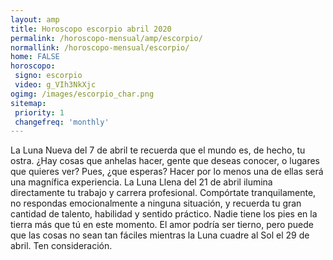 ```yaml
---
layout: amp
title: Horoscopo escorpio abril 2020 
permalink: /horoscopo-mensual/amp/escorpio/
normallink: /horoscopo-mensual/escorpio/
home: FALSE
horoscopo:
 signo: escorpio
 video: g_VIh3NkXjc
ogimg: /images/escorpio_char.png
sitemap:
 priority: 1
 changefreq: 'monthly'
---
```



La Luna Nueva del 7 de abril te recuerda que el mundo es, de hecho, tu ostra. ¿Hay cosas que anhelas hacer, gente que deseas conocer, o lugares que quieres ver? Pues, ¿que esperas? Hacer por lo menos una de ellas será una magnífica experiencia. La Luna Llena del 21 de abril ilumina directamente tu trabajo y carrera profesional. Compórtate tranquilamente, no respondas emocionalmente a ninguna situación, y recuerda tu gran cantidad de talento, habilidad y sentido práctico. Nadie tiene los pies en la tierra más que tú en este momento. El amor podría ser tierno, pero puede que las cosas no sean tan fáciles mientras la Luna cuadre al Sol el 29 de abril. Ten consideración.